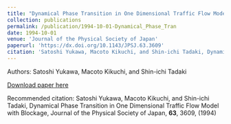 ```yaml
---
title: "Dynamical Phase Transition in One Dimensional Traffic Flow Model with Blockage"
collection: publications
permalink: /publication/1994-10-01-Dynamical_Phase_Tran
date: 1994-10-01
venue: 'Journal of the Physical Society of Japan'
paperurl: 'https://dx.doi.org/10.1143/JPSJ.63.3609'
citation: 'Satoshi Yukawa, Macoto Kikuchi, and Shin-ichi Tadaki, Dynamical Phase Transition in One Dimensional Traffic Flow Model with Blockage, Journal of the Physical Society of Japan, <b>63</b>, 3609, (1994)'
---
```


Authors: Satoshi Yukawa, Macoto Kikuchi, and Shin-ichi Tadaki


<a href='https://dx.doi.org/10.1143/JPSJ.63.3609'>Download paper here</a>

Recommended citation: Satoshi Yukawa, Macoto Kikuchi, and Shin-ichi Tadaki, Dynamical Phase Transition in One Dimensional Traffic Flow Model with Blockage, Journal of the Physical Society of Japan, <b>63</b>, 3609, (1994)